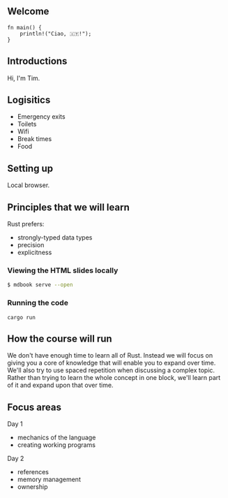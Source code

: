 <section class="slide">

# Welcome

</section>

<section class="slide">

```rust,editable
fn main() {
    println!("Ciao, 🇮🇹!");
}
```

</section>

<section class="slide">

## Introductions

Hi, I'm Tim.

</section>
<section class="slide">

## Logisitics

- Emergency exits
- Toilets
- Wifi
- Break times
- Food

</section>
<section class="slide">

## Setting up

Local browser.

</section>
<section class="slide">

## Principles that we will learn

Rust prefers:

- strongly-typed data types
- precision
- explicitness

</section>
<section class="slide">

### Viewing the HTML slides locally

```bash
$ mdbook serve --open
```

</section>

<section class="slide">

### Running the code

<!-- Dev Containers. -->

```shell
cargo run
```

</section>
<section class="slide">

## How the course will run

We don't have enough time to learn all of Rust.
Instead we will focus on giving you a core of knowledge that will enable you to expand over time.
We'll also try to use spaced repetition when discussing a complex topic.
Rather than trying to learn the whole concept in one block,
we'll learn part of it and expand upon that over time.

</section>
<section class="slide">

## Focus areas

Day 1

- mechanics of the language
- creating working programs

Day 2

- references
- memory management
- ownership


</section>

<!--

4 modules

- Fundamentals
- Command-line utility
- More about the language
- Web app

Within each module, we'll follow this broad structure:

- Demonstration
- Theory
- Practice

</section>
-->
